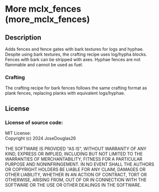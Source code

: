 # More mclx_fences (more_mclx_fences)
## Description
Adds fences and fence gates with bark textures for logs and hyphae. Despite using bark textures, the crafting recipe uses log/hypha blocks. Fences with bark can be stripped with axes. Hyphae fences are not flammable and cannot be used as fuel.

### Crafting
The crafting recipe for bark fences follows the same crafting format as plank fences, replacing planks with equivalent logs/hyphae.

## License
### License of source code:
MIT License: <br>
Copyright (c) 2024 JoseDouglas26 <br><br>
THE SOFTWARE IS PROVIDED "AS IS", WITHOUT WARRANTY OF ANY KIND, EXPRESS OR IMPLIED, INCLUDING BUT NOT LIMITED TO THE WARRANTIES OF MERCHANTABILITY, FITNESS FOR A PARTICULAR PURPOSE AND NONINFRINGEMENT. IN NO EVENT SHALL THE AUTHORS OR COPYRIGHT HOLDERS BE LIABLE FOR ANY CLAIM, DAMAGES OR OTHER LIABILITY, WHETHER IN AN ACTION OF CONTRACT, TORT OR OTHERWISE, ARISING FROM, OUT OF OR IN CONNECTION WITH THE SOFTWARE OR THE USE OR OTHER DEALINGS IN THE SOFTWARE.
